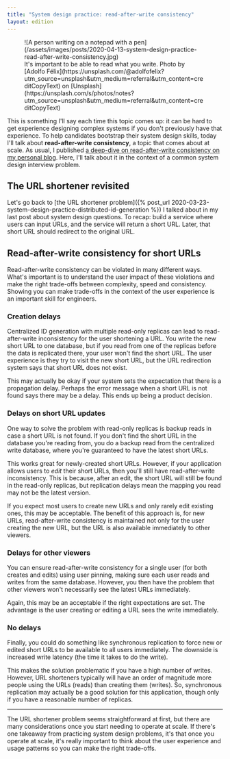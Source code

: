 ```yaml
---
title: "System design practice: read-after-write consistency"
layout: edition
---
```


<figure id="cover-img" markdown="1">
![A person writing on a notepad with a pen](/assets/images/posts/2020-04-13-system-design-practice-read-after-write-consistency.jpg)
<figcaption markdown="1">It's important to be able to read what you write. Photo by [Adolfo Félix](https://unsplash.com/@adolfofelix?utm_source=unsplash&utm_medium=referral&utm_content=creditCopyText) on [Unsplash](https://unsplash.com/s/photos/notes?utm_source=unsplash&utm_medium=referral&utm_content=creditCopyText)
</figcaption>
</figure>

This is something I'll say each time this topic comes up: it can be hard to get experience designing complex systems if you don't previously have that experience. To help candidates bootstrap their system design skills, today I'll talk about **read-after-write consistency**, a topic that comes about at scale. As usual, I published [a deep-dive on read-after-write consistency on my personal blog](https://avikdas.com/2020/04/13/scalability-concepts-read-after-write-consistency.html). Here, I'll talk about it in the context of a common system design interview problem.

## The URL shortener revisited

Let's go back to [the URL shortener problem]({% post_url 2020-03-23-system-design-practice-distributed-id-generation %}) I talked about in my last post about system design questions. To recap: build a service where users can input URLs, and the service will return a short URL. Later, that short URL should redirect to the original URL.

## Read-after-write consistency for short URLs

Read-after-write consistency can be violated in many different ways. What's important is to understand the user impact of these violations and make the right trade-offs between complexity, speed and consistency. Showing you can make trade-offs in the context of the user experience is an important skill for engineers.

### Creation delays

Centralized ID generation with multiple read-only replicas can lead to read-after-write inconsistency for the user shortening a URL. You write the new short URL to one database, but if you read from one of the replicas before the data is replicated there, your user won't find the short URL. The user experience is they try to visit the new short URL, but the URL redirection system says that short URL does not exist.

This may actually be okay if your system sets the expectation that there is a propagation delay. Perhaps the error message when a short URL is not found says there may be a delay. This ends up being a product decision.

### Delays on short URL updates

One way to solve the problem with read-only replicas is backup reads in case a short URL is not found. If you don't find the short URL in the database you're reading from, you do a backup read from the centralized write database, where you're guaranteed to have the latest short URLs.

This works great for newly-created short URLs. However, if your application allows users to _edit_ their short URLs, then you'll still have read-after-write inconsistency. This is because, after an edit, the short URL will still be found in the read-only replicas, but replication delays mean the mapping you read may not be the latest version.

If you expect most users to create new URLs and only rarely edit existing ones, this may be acceptable. The benefit of this approach is, for new URLs, read-after-write consistency is maintained not only for the user creating the new URL, but the URL is also available immediately to other viewers.

### Delays for other viewers

You can ensure read-after-write consistency for a single user (for both creates and edits) using user pinning, making sure each user reads and writes from the same database. However, you then have the problem that other viewers won't necessarily see the latest URLs immediately.

Again, this may be an acceptable if the right expectations are set. The advantage is the user creating or editing a URL sees the write immediately.

### No delays

Finally, you could do something like synchronous replication to force new or edited short URLs to be available to all users immediately. The downside is increased write latency (the time it takes to do the write).

This makes the solution problematic if you have a high number of writes. However, URL shorteners typically will have an order of magnitude more people using the URLs (reads) than creating them (writes). So, synchronous replication may actually be a good solution for this application, though only if you have a reasonable number of replicas.

---

The URL shortener problem seems straightforward at first, but there are many considerations once you start needing to operate at scale. If there's one takeaway from practicing system design problems, it's that once you operate at scale, it's really important to think about the user experience and usage patterns so you can make the right trade-offs.
